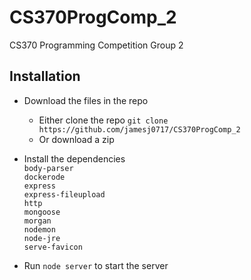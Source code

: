 # CS370ProgComp_2

CS370 Programming Competition Group 2

## Installation

- Download the files in the repo

  - Either clone the repo `git clone https://github.com/jamesj0717/CS370ProgComp_2`
  - Or download a zip

- Install the dependencies  
    `body-parser`  
    `dockerode`  
    `express`  
    `express-fileupload`  
    `http`  
    `mongoose`  
    `morgan`  
    `nodemon`   
    `node-jre`  
    `serve-favicon`

- Run `node server` to start the server
